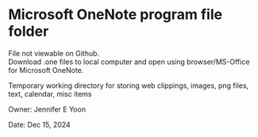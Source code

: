 # Microsoft OneNote program file folder  
File not viewable on Github.  
Download .one files to local computer and open using browser/MS-Office for Microsoft OneNote.  

Temporary working directory for storing web clippings, images, png files, text, calendar, misc items  

Owner: Jennifer E Yoon  

Date:   Dec 15, 2024

